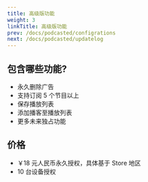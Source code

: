 ```yaml
---
title: 高级版功能
weight: 3
linkTitle: 高级版功能
prev: /docs/podcasted/configrations
next: /docs/podcasted/updatelog
---
```


<!--more-->

## 包含哪些功能?

- 永久删除广告
- 支持订阅 5 个节目以上
- 保存播放列表
- 添加播客至播放列表
- 更多未来独占功能

## 价格

- ￥18 元人民币永久授权，具体基于 Store 地区
- 10 台设备授权
